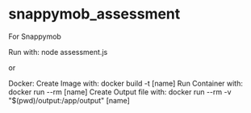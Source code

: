 # snappymob_assessment
For Snappymob

Run with:
node assessment.js   

or 

Docker:
Create Image with: docker build -t [name]
Run Container with: docker run --rm [name]
Create Output file with: docker run --rm -v "$(pwd)/output:/app/output" [name]
